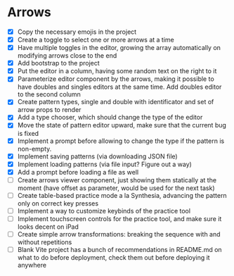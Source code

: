 # Arrows

- [x] Copy the necessary emojis in the project
- [x] Create a toggle to select one or more arrows at a time
- [x] Have multiple toggles in the editor, growing the array automatically on modifying arrows close to the end
- [x] Add bootstrap to the project
- [x] Put the editor in a column, having some random text on the right to it
- [x] Parameterize editor component by the arrows, making it possible to have doubles and singles editors at the same time. Add doubles editor to the second column
- [x] Create pattern types, single and double with identificator and set of arrow props to render
- [x] Add a type chooser, which should change the type of the editor
- [x] Move the state of pattern editor upward, make sure that the current bug is fixed
- [x] Implement a prompt before allowing to change the type if the pattern is non-empty.
- [x] Implement saving patterns (via downloading JSON file)
- [x] Implement loading patterns (via file input? Figure out a way)
- [x] Add a prompt before loading a file as well
- [ ] Create arrows viewer component, just showing them statically at the moment (have offset as parameter, would be used for the next task)
- [ ] Create table-based practice mode a la Synthesia, advancing the pattern only on correct key presses
- [ ] Implement a way to customize keybinds of the practice tool
- [ ] Implement touchscreen controls for the practice tool, and make sure it looks decent on iPad
- [ ] Create simple arrow transformations: breaking the sequence with and without repetitions
- [ ] Blank Vite project has a bunch of recommendations in README.md on what to do before deployment, check them out before deploying it anywhere
